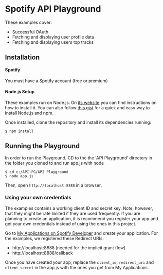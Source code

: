 # Spotify API Playground

These examples cover:

* Successful OAuth
* Fetching and displaying user profile data
* Fetching and displaying users top tracks

## Installation


#### Spotify 
You must have a Spotify account (free or premium)

#### Node.js Setup
These examples run on Node.js. On [its website](http://www.nodejs.org/download/) you can find instructions on how to install it. You can also follow [this gist](https://gist.github.com/isaacs/579814) for a quick and easy way to install Node.js and npm.

Once installed, clone the repository and install its dependencies running:

    $ npm install

## Running the Playground
In order to run the Playground, CD to the the 'API Playground' directory in the folder you cloned to and run app.js with node

    $ cd c:/API-PG/API Playground
    $ node app.js

Then, open `http://localhost:8888` in a browser.

### Using your own credentials
The examples contains a working client ID and secret key. Note, however, that they might be rate limited if they are used frequently. If you are planning to create an application, it is recommend you register your app and get your own credentials instead of using the ones in this project.

Go to [My Applications on Spotify Developer](https://developer.spotify.com/my-applications) and create your application. For the examples, we registered these Redirect URIs:

* http://localhost:8888 (needed for the implicit grant flow)
* http://localhost:8888/callback

Once you have created your app, replace the `client_id`, `redirect_uri` and `client_secret` in the app.js with the ones you get from My Applications.
